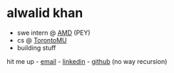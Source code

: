 # alwalid khan
-  swe intern @ [AMD](https://www.amd.com/en.html) (PEY)
-  cs @ [TorontoMU](https://www.torontomu.ca/)
-  building stuff

hit me up - [email](mailto:alwalid23dec@gmail.com) - [linkedin](https://www.linkedin.com/in/alwalidk/) - [github](https://github.com/wxlkda) (no way recursion)
